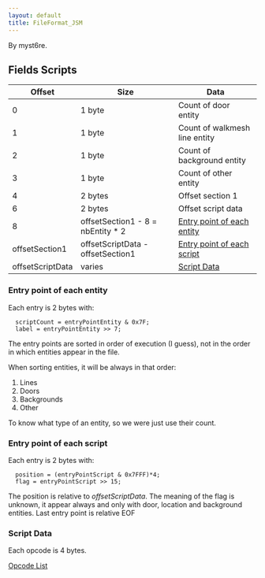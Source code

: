 ```yaml
---
layout: default
title: FileFormat_JSM
---
```


By myst6re.

## Fields Scripts

| Offset           | Size                               | Data                                                                 |
|------------------|------------------------------------|----------------------------------------------------------------------|
| 0                | 1 byte                             | Count of door entity                                                 |
| 1                | 1 byte                             | Count of walkmesh line entity                                        |
| 2                | 1 byte                             | Count of background entity                                           |
| 3                | 1 byte                             | Count of other entity                                                |
| 4                | 2 bytes                            | Offset section 1                                                     |
| 6                | 2 bytes                            | Offset script data                                                   |
| 8                | offsetSection1 - 8 = nbEntity \* 2 | [Entry point of each entity](#entry-point-of-each-entity) |
| offsetSection1   | offsetScriptData - offsetSection1  | [Entry point of each script](#entry-point-of-each-script) |
| offsetScriptData | varies                             | [Script Data](#script-data)                               |

### Entry point of each entity

Each entry is 2 bytes with:

      scriptCount = entryPointEntity & 0x7F;
      label = entryPointEntity >> 7;

The entry points are sorted in order of execution (I guess), not in the order in which entities appear in the file.

When sorting entities, it will be always in that order:

1.  Lines
2.  Doors
3.  Backgrounds
4.  Other

To know what type of an entity, so we were just use their count.

### Entry point of each script

Each entry is 2 bytes with:

      position = (entryPointScript & 0x7FFF)*4;
      flag = entryPointScript >> 15;

The position is relative to *offsetScriptData*. The meaning of the flag is unknown, it appear always and only with door, location and background entities. Last entry point is relative EOF

### Script Data

Each opcode is 4 bytes.

[Opcode List](Field/Script/Opcodes.md)
